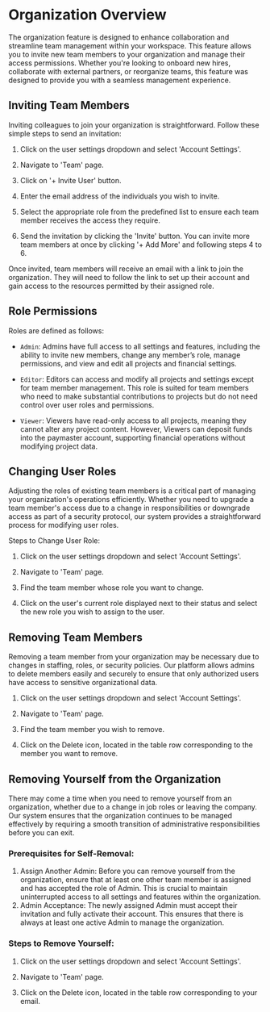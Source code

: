 # Organization Overview

The organization feature is designed to enhance collaboration and streamline team management within your workspace.
This feature allows you to invite new team members to your organization and manage their access permissions. Whether you're looking to onboard new hires, collaborate with external partners, or reorganize teams, this feature was designed to provide you with a seamless management experience.

## Inviting Team Members

Inviting colleagues to join your organization is straightforward. Follow these simple steps to send an invitation:

1. Click on the user settings dropdown and select 'Account Settings'.

2. Navigate to 'Team' page.

3. Click on '+ Invite User' button.

4. Enter the email address of the individuals you wish to invite.

5. Select the appropriate role from the predefined list to ensure each team member receives the access they require.

6. Send the invitation by clicking the 'Invite' button.
   You can invite more team members at once by clicking '+ Add More' and following steps 4 to 6.

Once invited, team members will receive an email with a link to join the organization.
They will need to follow the link to set up their account and gain access to the resources permitted by their assigned role.

## Role Permissions

Roles are defined as follows:

- `Admin`: Admins have full access to all settings and features, including the ability to invite new members, change any member’s role, manage permissions, and view and edit all projects and financial settings.

- `Editor`: Editors can access and modify all projects and settings except for team member management. This role is suited for team members who need to make substantial contributions to projects but do not need control over user roles and permissions.

- `Viewer`: Viewers have read-only access to all projects, meaning they cannot alter any project content. However, Viewers can deposit funds into the paymaster account, supporting financial operations without modifying project data.

## Changing User Roles

Adjusting the roles of existing team members is a critical part of managing your organization's operations efficiently. Whether you need to upgrade a team member's access due to a change in responsibilities or downgrade access as part of a security protocol, our system provides a straightforward process for modifying user roles.

Steps to Change User Role:

1. Click on the user settings dropdown and select 'Account Settings'.

2. Navigate to 'Team' page.

3. Find the team member whose role you want to change.

4. Click on the user's current role displayed next to their status and select the new role you wish to assign to the user.

## Removing Team Members

Removing a team member from your organization may be necessary due to changes in staffing, roles, or security policies. Our platform allows admins to delete members easily and securely to ensure that only authorized users have access to sensitive organizational data.

1. Click on the user settings dropdown and select 'Account Settings'.

2. Navigate to 'Team' page.

3. Find the team member you wish to remove.

4. Click on the Delete icon, located in the table row corresponding to the member you want to remove.

## Removing Yourself from the Organization

There may come a time when you need to remove yourself from an organization, whether due to a change in job roles or leaving the company. Our system ensures that the organization continues to be managed effectively by requiring a smooth transition of administrative responsibilities before you can exit.

### Prerequisites for Self-Removal:

1. Assign Another Admin:
   Before you can remove yourself from the organization, ensure that at least one other team member is assigned and has accepted the role of Admin. This is crucial to maintain uninterrupted access to all settings and features within the organization.
2. Admin Acceptance:
   The newly assigned Admin must accept their invitation and fully activate their account. This ensures that there is always at least one active Admin to manage the organization.

### Steps to Remove Yourself:

1. Click on the user settings dropdown and select 'Account Settings'.

2. Navigate to 'Team' page.

3. Click on the Delete icon, located in the table row corresponding to your email.
